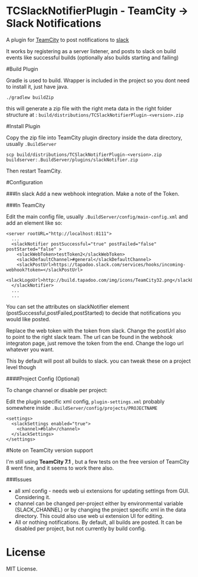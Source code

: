 # TCSlackNotifierPlugin - TeamCity -> Slack Notifications

A plugin for [TeamCity](http://www.jetbrains.com/teamcity/) to post notifications to [slack](https://slack.com/)

It works by registering as a server listener, and posts to slack on build events like successful builds (optionally also builds starting and failing)

#Build Plugin

Gradle is used to build. Wrapper is included in the project so you dont need to install it, just have java.

    ./gradlew buildZip

this will generate a zip file with the right meta data in the right folder structure at : `build/distributions/TCSlackNotifierPlugin-<version>.zip`

#Install Plugin

Copy the zip file into TeamCity plugin directory inside the data directory, usually `.BuildServer`

```
scp build/distributions/TCSlackNotifierPlugin-<version>.zip buildserver:.BuildServer/plugins/slackNotifier.zip
```

Then restart TeamCity.

#Configuration

###In slack
Add a new webhook integration. Make a note of the Token.

###In TeamCity

Edit the main config file, usually `.BuildServer/config/main-config.xml` and add an element like so:

```
<server rootURL="http://localhost:8111">
  ...
  <slackNotifier postSuccessful="true" postFailed="false" postStarted="false" >
    <slackWebToken>testToken2</slackWebToken>
    <slackDefaultChannel>#general</slackDefaultChannel>
    <slackPostUrl>https://tapadoo.slack.com/services/hooks/incoming-webhook?token=</slackPostUrl>
    <slackLogoUrl>http://build.tapadoo.com/img/icons/TeamCity32.png</slackLogoUrl>
  </slackNotifier>
  ...
  ...
```

You can set the attributes on slackNotifier element (postSuccessful,postFailed,postStarted) to decide that notifications you would like posted.

Replace the web token with the token from slack. Change the postUrl also to point to the right slack team. The url can be found in the webhook integraton page, just remove the token from the end. Change the logo url whatever you want.

This by default will post all builds to slack. you can tweak these on a project level though

####Project Config (Optional)

To change channel or disable per project:

Edit the plugin specific xml config, `plugin-settings.xml` probably somewhere inside `.BuildServer/config/projects/PROJECTNAME`
```
<settings>
  <slackSettings enabled="true">
    <channel>#blah</channel>
  </slackSettings>
</settings>
```

#Note on TeamCity version support

I'm still using **TeamCity 7.1** , but a few tests on the free version of TeamCity 8 went fine, and it seems to work there also.

###Issues

* all xml config - needs web ui extensions for updating settings from GUI. Considering it.
* channel can be changed per-project either by environmental variable (SLACK_CHANNEL) or by changing the project specific xml in the data directory. This could also use web ui extension UI for editing.
* All or nothing notifications. By default, all builds are posted. It can be disabled per project, but not currently by build config.


# License

MIT License.